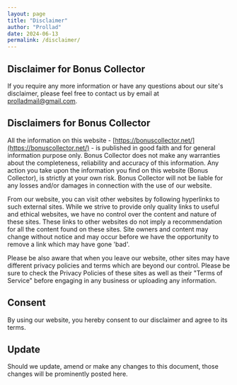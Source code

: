 ```yaml
---
layout: page
title: "Disclaimer"
author: "Prollad"
date: 2024-06-13
permalink: /disclaimer/
---
```


## Disclaimer for Bonus Collector

If you require any more information or have any questions about our site's disclaimer, please feel free to contact us by email at [prolladmail@gmail.com](mailto:prolladmail@gmail.com).

## Disclaimers for Bonus Collector

All the information on this website - [https://bonuscollector.net/](https://bonuscollector.net/) - is published in good faith and for general information purpose only. Bonus Collector does not make any warranties about the completeness, reliability and accuracy of this information. Any action you take upon the information you find on this website (Bonus Collector), is strictly at your own risk. Bonus Collector will not be liable for any losses and/or damages in connection with the use of our website.

From our website, you can visit other websites by following hyperlinks to such external sites. While we strive to provide only quality links to useful and ethical websites, we have no control over the content and nature of these sites. These links to other websites do not imply a recommendation for all the content found on these sites. Site owners and content may change without notice and may occur before we have the opportunity to remove a link which may have gone 'bad'.

Please be also aware that when you leave our website, other sites may have different privacy policies and terms which are beyond our control. Please be sure to check the Privacy Policies of these sites as well as their "Terms of Service" before engaging in any business or uploading any information.

## Consent

By using our website, you hereby consent to our disclaimer and agree to its terms.

## Update

Should we update, amend or make any changes to this document, those changes will be prominently posted here.